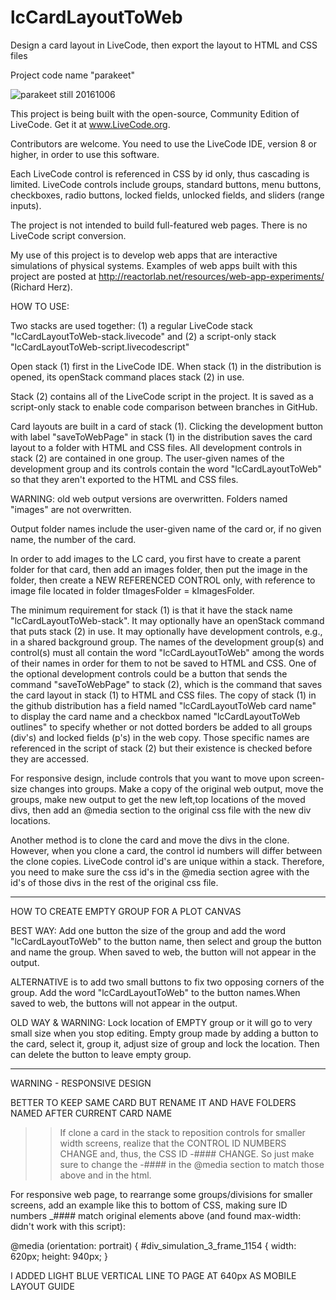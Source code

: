 # lcCardLayoutToWeb
Design a card layout in LiveCode, then export the layout to HTML and CSS files

Project code name "parakeet"

![parakeet still 20161006](http://reactorlab.net/graphics/github_media/parakeet_20161007a.png)

This project is being built with the open-source, Community Edition of LiveCode. Get it at www.LiveCode.org.

Contributors are welcome. You need to use the LiveCode IDE, version 8 or higher, in order to use this software. 

Each LiveCode control is referenced in CSS by id only, thus cascading is limited. LiveCode controls include groups, standard buttons, menu buttons, checkboxes, radio buttons, locked fields, unlocked fields, and sliders (range inputs). 

The project is not intended to build full-featured web pages. There is no LiveCode script conversion.

My use of this project is to develop web apps that are interactive simulations of physical systems. Examples of web apps built with this project are posted at http://reactorlab.net/resources/web-app-experiments/ (Richard Herz).

HOW TO USE: 

Two stacks are used together: (1) a regular LiveCode stack "lcCardLayoutToWeb-stack.livecode" and (2) a script-only stack "lcCardLayoutToWeb-script.livecodescript"

Open stack (1) first in the LiveCode IDE. When stack (1) in the distribution is opened, its openStack command places stack (2) in use.  

Stack (2) contains all of the LiveCode script in the project. It is saved as a script-only stack to enable code comparison between branches in GitHub.

Card layouts are built in a card of stack (1). Clicking the development button with label "saveToWebPage" in stack (1) in the distribution saves the card layout to a folder with HTML and CSS files. All development controls in stack (2) are contained in one group. The user-given names of the development group and its controls contain the word "lcCardLayoutToWeb" so that they aren't exported to the HTML and CSS files.

WARNING: old web output versions are overwritten. Folders named "images" are not overwritten.

Output folder names include the user-given name of the card or, if no given name, the number of the card. 

In order to add images to the LC card, you first have to create a parent folder for that card, then add an images folder, then put the image in the folder, then create a NEW REFERENCED CONTROL only, with reference to image file located in folder tImagesFolder = kImagesFolder. 

The minimum requirement for stack (1) is that it have the stack name "lcCardLayoutToWeb-stack". It may optionally have an openStack command that puts stack (2) in use. It may optionally have development controls, e.g., in a shared background group. The names of the development group(s) and control(s) must all contain the word "lcCardLayoutToWeb" among the words of their names in order for them to not be saved to HTML and CSS. One of the optional development controls could be a button that sends the command "saveToWebPage" to stack (2), which is the command that saves the card layout in stack (1) to HTML and CSS files. The copy of stack (1) in the github distribution has a field named "lcCardLayoutToWeb card name" to display the card name and a checkbox named "lcCardLayoutToWeb outlines" to specify whether or not dotted borders be added to all groups (div's) and locked fields (p's) in the web copy. Those specific names are referenced in the script of stack (2) but their existence is checked before they are accessed.

For responsive design, include controls that you want to move upon screen-size changes into groups. Make a copy of the original web output, move the groups, make new output to get the new left,top locations of the moved divs, then add an @media section to the original css file with the new div locations.

Another method is to clone the card and move the divs in the clone. However, when you clone a card, the control id numbers will differ between the clone copies. LiveCode control id's are unique within a stack. Therefore, you need to make sure the css id's in the @media section agree with the id's of those divs in the rest of the original css file.

------------
HOW TO CREATE EMPTY GROUP FOR A PLOT CANVAS 

BEST WAY: Add one button the size of the group and add the word "lcCardLayoutToWeb" to the button name, 
then select and group the button and name the group. When saved to web, the button will not appear in the output. 

ALTERNATIVE is to add two small buttons to fix two opposing corners of the group. 
Add the word "lcCardLayoutToWeb" to the button names.When saved to web, the buttons will not appear in the output. 

OLD WAY & WARNING: Lock location of EMPTY group or it will go to very small size when you stop editing. 
Empty group made by adding a button to the card, select it, group it, adjust size of group and lock the location. 
Then can delete the button to leave empty group.

------------
WARNING - RESPONSIVE DESIGN

BETTER TO KEEP SAME CARD BUT RENAME IT AND HAVE FOLDERS NAMED AFTER CURRENT CARD NAME 
>> If clone a card in the stack to reposition controls for smaller width screens, realize that 
the CONTROL ID NUMBERS CHANGE and, thus, the CSS ID -#### CHANGE. So just make sure to change
the -#### in the @media section to match those above and in the html. 

For responsive web page, to rearrange some groups/divisions for smaller screens, add an example like this 
to bottom of CSS, making sure ID numbers _#### match original elements above
(and found max-width: didn't work with this script):

@media (orientation: portrait) {
#div_simulation_3_frame_1154 {
width: 620px;
height: 940px;
}

I ADDED LIGHT BLUE VERTICAL LINE TO PAGE AT 640px AS MOBILE LAYOUT GUIDE

